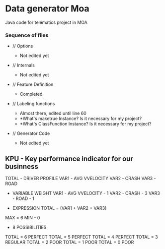 # Data generator Moa
Java code for telematics project in MOA

### Sequence of files
- // Options
   - Not edited yet
    
- // Internals
   - Not edited yet
    
- // Feature Definition 
    - Completed

- // Labeling functions
    - Almost there, edited until line 60
    - *What's maketrue Instance? Is it necessary for my project?
    - *What's ClassFunction Instance? Is it necessary for my project? 
    
- // Generator Code
   - Not edited yet

## KPU - Key performance indicator for our businness

TOTAL - DRIVER PROFILE
VAR1  - AVG VVELOCITY
VAR2 - CRASH
VAR3 - ROAD

- VARIABLE WEIGHT
VAR1  - AVG VVELOCITY - 1 
VAR2 - CRASH - 3
VAR3 - ROAD - 1

- EXPRESSION
TOTAL =  (VAR1 + VAR2 + VAR3) 

MAX  = 6 MIN - 0
- 8 POSSIBILITIES

TOTAL = 6
PERFECT
TOTAL = 5
PERFECT
TOTAL = 4
PERFECT
TOTAL = 3
REGULAR
TOTAL = 2
POOR
TOTAL = 1
POOR
TOTAL = 0
POOR
